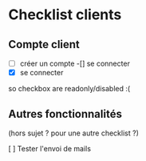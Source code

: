 # Checklist clients

## Compte client

- [ ] créer un compte
-[] se connecter
-[x] se connecter

so checkbox are readonly/disabled :\(

## Autres fonctionnalités 

(hors sujet ? pour une autre checklist ?)

[ ] Tester l'envoi de mails